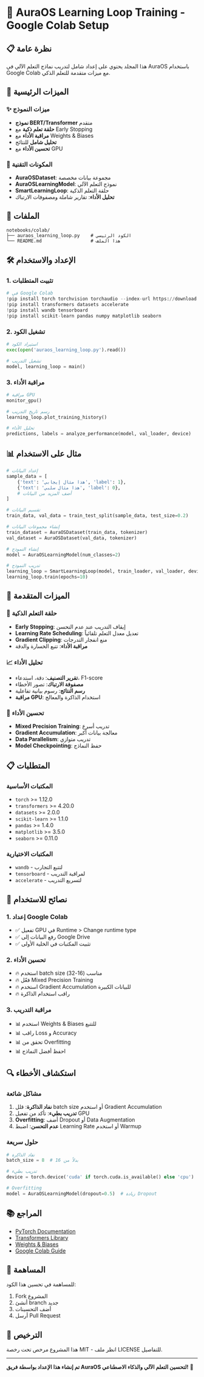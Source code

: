 # 🤖 AuraOS Learning Loop Training - Google Colab Setup

## 📋 نظرة عامة

هذا المجلد يحتوي على إعداد شامل لتدريب نماذج التعلم الآلي في AuraOS باستخدام Google Colab مع ميزات متقدمة للتعلم الذكي.

## 🚀 الميزات الرئيسية

### ✨ ميزات النموذج
- **نموذج BERT/Transformer** متقدم
- **حلقة تعلم ذكية** مع Early Stopping
- **مراقبة الأداء** مع Weights & Biases
- **تحليل شامل** للنتائج
- **تحسين الأداء** مع GPU

### 🔧 المكونات التقنية
- **AuraOSDataset**: مجموعة بيانات مخصصة
- **AuraOSLearningModel**: نموذج التعلم الآلي
- **SmartLearningLoop**: حلقة التعلم الذكية
- **تحليل الأداء**: تقارير شاملة ومصفوفات الارتباك

## 📁 الملفات

```
notebooks/colab/
├── auraos_learning_loop.py    # الكود الرئيسي
└── README.md                  # هذا الملف
```

## 🛠️ الإعداد والاستخدام

### 1. تثبيت المتطلبات
```python
# في Google Colab
!pip install torch torchvision torchaudio --index-url https://download.pytorch.org/whl/cu118
!pip install transformers datasets accelerate
!pip install wandb tensorboard
!pip install scikit-learn pandas numpy matplotlib seaborn
```

### 2. تشغيل الكود
```python
# استيراد الكود
exec(open('auraos_learning_loop.py').read())

# تشغيل التدريب
model, learning_loop = main()
```

### 3. مراقبة الأداء
```python
# مراقبة GPU
monitor_gpu()

# رسم تاريخ التدريب
learning_loop.plot_training_history()

# تحليل الأداء
predictions, labels = analyze_performance(model, val_loader, device)
```

## 📊 مثال على الاستخدام

```python
# إعداد البيانات
sample_data = [
    {'text': 'هذا مثال إيجابي', 'label': 1},
    {'text': 'هذا مثال سلبي', 'label': 0},
    # أضف المزيد من البيانات
]

# تقسيم البيانات
train_data, val_data = train_test_split(sample_data, test_size=0.2)

# إنشاء مجموعات البيانات
train_dataset = AuraOSDataset(train_data, tokenizer)
val_dataset = AuraOSDataset(val_data, tokenizer)

# إنشاء النموذج
model = AuraOSLearningModel(num_classes=2)

# تدريب النموذج
learning_loop = SmartLearningLoop(model, train_loader, val_loader, device)
learning_loop.train(epochs=10)
```

## 🎯 الميزات المتقدمة

### 🔄 حلقة التعلم الذكية
- **Early Stopping**: إيقاف التدريب عند عدم التحسن
- **Learning Rate Scheduling**: تعديل معدل التعلم تلقائياً
- **Gradient Clipping**: منع انفجار التدرجات
- **مراقبة الأداء**: تتبع الخسارة والدقة

### 📈 تحليل الأداء
- **تقرير التصنيف**: دقة، استدعاء، F1-score
- **مصفوفة الارتباك**: تصور الأخطاء
- **رسم النتائج**: رسوم بيانية تفاعلية
- **مراقبة GPU**: استخدام الذاكرة والمعالج

### 🔧 تحسين الأداء
- **Mixed Precision Training**: تدريب أسرع
- **Gradient Accumulation**: معالجة بيانات أكبر
- **Data Parallelism**: تدريب متوازي
- **Model Checkpointing**: حفظ النماذج

## 📋 المتطلبات

### المكتبات الأساسية
- `torch` >= 1.12.0
- `transformers` >= 4.20.0
- `datasets` >= 2.0.0
- `scikit-learn` >= 1.1.0
- `pandas` >= 1.4.0
- `matplotlib` >= 3.5.0
- `seaborn` >= 0.11.0

### المكتبات الاختيارية
- `wandb` - لتتبع التجارب
- `tensorboard` - لمراقبة التدريب
- `accelerate` - لتسريع التدريب

## 🚀 نصائح للاستخدام

### 1. إعداد Google Colab
- ✅ تفعيل GPU في Runtime > Change runtime type
- ✅ رفع البيانات إلى Google Drive
- ✅ تثبيت المكتبات في الخلية الأولى

### 2. تحسين الأداء
- 🔥 استخدم batch size مناسب (16-32)
- 🔥 فعّل Mixed Precision Training
- 🔥 استخدم Gradient Accumulation للبيانات الكبيرة
- 🔥 راقب استخدام الذاكرة

### 3. مراقبة التدريب
- 📊 استخدم Weights & Biases للتتبع
- 📊 راقب Loss و Accuracy
- 📊 تحقق من Overfitting
- 📊 احفظ أفضل النماذج

## 🔍 استكشاف الأخطاء

### مشاكل شائعة
1. **نفاد الذاكرة**: قلل batch size أو استخدم Gradient Accumulation
2. **تدريب بطيء**: تأكد من تفعيل GPU
3. **Overfitting**: أضف Dropout أو Data Augmentation
4. **عدم التحسن**: اضبط Learning Rate أو استخدم Warmup

### حلول سريعة
```python
# نفاد الذاكرة
batch_size = 8  # بدلاً من 16

# تدريب بطيء
device = torch.device('cuda' if torch.cuda.is_available() else 'cpu')

# Overfitting
model = AuraOSLearningModel(dropout=0.5)  # زيادة Dropout
```

## 📚 المراجع

- [PyTorch Documentation](https://pytorch.org/docs/)
- [Transformers Library](https://huggingface.co/docs/transformers/)
- [Weights & Biases](https://docs.wandb.ai/)
- [Google Colab Guide](https://colab.research.google.com/)

## 🤝 المساهمة

للمساهمة في تحسين هذا الكود:
1. Fork المشروع
2. أنشئ branch جديد
3. أضف التحسينات
4. أرسل Pull Request

## 📄 الترخيص

هذا المشروع مرخص تحت رخصة MIT - انظر ملف LICENSE للتفاصيل.

---

**تم إنشاء هذا الإعداد بواسطة فريق AuraOS لتحسين التعلم الآلي والذكاء الاصطناعي!** 🚀
